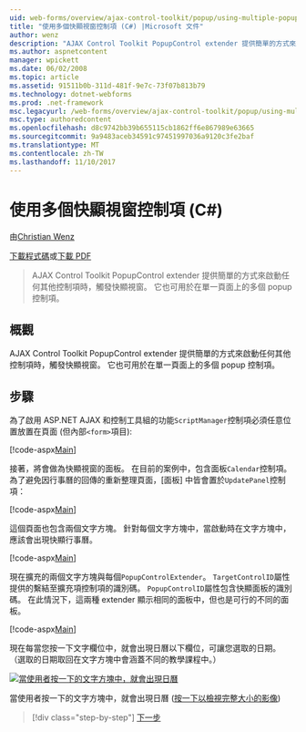 ```yaml
---
uid: web-forms/overview/ajax-control-toolkit/popup/using-multiple-popup-controls-cs
title: "使用多個快顯視窗控制項 (C#) |Microsoft 文件"
author: wenz
description: "AJAX Control Toolkit PopupControl extender 提供簡單的方式來啟動任何其他控制項時，觸發快顯視窗。 此外，也可以使用 m..."
ms.author: aspnetcontent
manager: wpickett
ms.date: 06/02/2008
ms.topic: article
ms.assetid: 91511b0b-311d-481f-9e7c-73f07b813b79
ms.technology: dotnet-webforms
ms.prod: .net-framework
msc.legacyurl: /web-forms/overview/ajax-control-toolkit/popup/using-multiple-popup-controls-cs
msc.type: authoredcontent
ms.openlocfilehash: d8c9742bb39b655115cb1862ff6e867989e63665
ms.sourcegitcommit: 9a9483aceb34591c97451997036a9120c3fe2baf
ms.translationtype: MT
ms.contentlocale: zh-TW
ms.lasthandoff: 11/10/2017
---
```

<a name="using-multiple-popup-controls-c"></a>使用多個快顯視窗控制項 (C#)
====================
由[Christian Wenz](https://github.com/wenz)

[下載程式碼](http://download.microsoft.com/download/9/3/f/93f8daea-bebd-4821-833b-95205389c7d0/PopupControl1.cs.zip)或[下載 PDF](http://download.microsoft.com/download/2/d/c/2dc10e34-6983-41d4-9c08-f78f5387d32b/popupcontrol1CS.pdf)

> AJAX Control Toolkit PopupControl extender 提供簡單的方式來啟動任何其他控制項時，觸發快顯視窗。 它也可用於在單一頁面上的多個 popup 控制項。


## <a name="overview"></a>概觀

AJAX Control Toolkit PopupControl extender 提供簡單的方式來啟動任何其他控制項時，觸發快顯視窗。 它也可用於在單一頁面上的多個 popup 控制項。

## <a name="steps"></a>步驟

為了啟用 ASP.NET AJAX 和控制工具組的功能`ScriptManager`控制項必須任意位置放置在頁面 (但內部`<form>`項目):

[!code-aspx[Main](using-multiple-popup-controls-cs/samples/sample1.aspx)]

接著，將會做為快顯視窗的面板。 在目前的案例中，包含面板`Calendar`控制項。 為了避免因行事曆的回傳的重新整理頁面，[面板] 中皆會置於`UpdatePanel`控制項：

[!code-aspx[Main](using-multiple-popup-controls-cs/samples/sample2.aspx)]

這個頁面也包含兩個文字方塊。 針對每個文字方塊中，當啟動時在文字方塊中，應該會出現快顯行事曆。

[!code-aspx[Main](using-multiple-popup-controls-cs/samples/sample3.aspx)]

現在擴充的兩個文字方塊與每個`PopupControlExtender`。 `TargetControlID`屬性提供的繫結至擴充項控制項的識別碼。 `PopupControlID`屬性包含快顯面板的識別碼。 在此情況下，這兩種 extender 顯示相同的面板中，但也是可行的不同的面板。

[!code-aspx[Main](using-multiple-popup-controls-cs/samples/sample4.aspx)]

現在每當您按一下文字欄位中，就會出現日曆以下欄位，可讓您選取的日期。 （選取的日期取回在文字方塊中會涵蓋不同的教學課程中。）


[![當使用者按一下的文字方塊中，就會出現日曆](using-multiple-popup-controls-cs/_static/image2.png)](using-multiple-popup-controls-cs/_static/image1.png)

當使用者按一下的文字方塊中，就會出現日曆 ([按一下以檢視完整大小的影像](using-multiple-popup-controls-cs/_static/image3.png))

>[!div class="step-by-step"]
[下一步](handling-postbacks-from-a-popup-control-with-an-updatepanel-cs.md)
